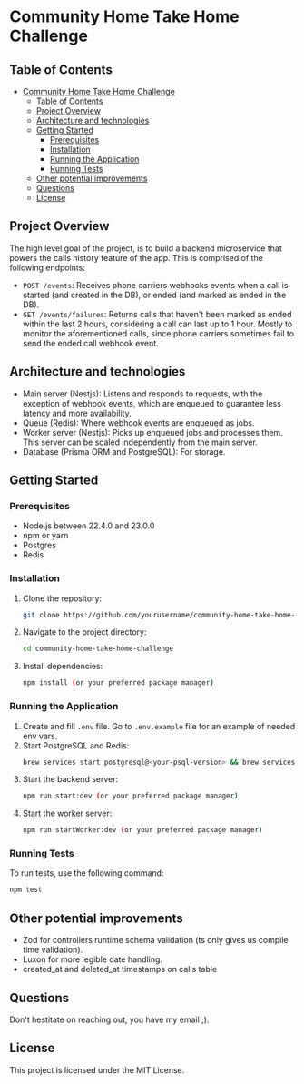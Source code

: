 # Community Home Take Home Challenge

## Table of Contents
- [Community Home Take Home Challenge](#community-home-take-home-challenge)
  - [Table of Contents](#table-of-contents)
  - [Project Overview](#project-overview)
  - [Architecture and technologies](#architecture-and-technologies)
  - [Getting Started](#getting-started)
    - [Prerequisites](#prerequisites)
    - [Installation](#installation)
    - [Running the Application](#running-the-application)
    - [Running Tests](#running-tests)
  - [Other potential improvements](#other-potential-improvements)
  - [Questions](#questions)
  - [License](#license)

## Project Overview

The high level goal of the project, is to build a backend microservice that powers the calls history feature of the app. This is comprised of the following endpoints:

- `POST /events`: Receives phone carriers webhooks events when a call is started (and created in the DB), or ended (and marked as ended in the DB).
- `GET /events/failures`: Returns calls that haven't been marked as ended within the last 2 hours, considering a call can last up to 1 hour. Mostly to monitor the aforementioned calls, since phone carriers sometimes fail to send the ended call webhook event.

## Architecture and technologies

- Main server (Nestjs): Listens and responds to requests, with the exception of webhook events, which are enqueued to guarantee less latency and more availability.
- Queue (Redis): Where webhook events are enqueued as jobs.
- Worker server (Nestjs): Picks up enqueued jobs and processes them. This server can be scaled independently from the main server.
- Database (Prisma ORM and PostgreSQL): For storage.


## Getting Started

### Prerequisites

- Node.js between 22.4.0 and 23.0.0
- npm or yarn
- Postgres
- Redis

### Installation

1. Clone the repository:
    ```sh
    git clone https://github.com/yourusername/community-home-take-home-challenge.git
    ```
2. Navigate to the project directory:
    ```sh
    cd community-home-take-home-challenge
    ```
3. Install dependencies:
    ```sh
    npm install (or your preferred package manager)
    ```


### Running the Application

1. Create and fill `.env` file. Go to `.env.example` file for an example of needed env vars.
2. Start PostgreSQL and Redis:
    ```sh
    brew services start postgresql@<your-psql-version> && brew services start redis
    ```
3. Start the backend server:
    ```sh
    npm run start:dev (or your preferred package manager)
    ```
4. Start the worker server:
    ```sh
    npm run startWorker:dev (or your preferred package manager)
    ```

### Running Tests

To run tests, use the following command:
```sh
npm test
```
## Other potential improvements
- Zod for controllers runtime schema validation (ts only gives us compile time validation).
- Luxon for more legible date handling.
- created_at and deleted_at timestamps on calls table

## Questions
Don't hestitate on reaching out, you have my email ;).

## License

This project is licensed under the MIT License.